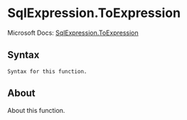 ---
---

# SqlExpression.ToExpression

Microsoft Docs: [SqlExpression.ToExpression](https://docs.microsoft.com/en-us/powerquery-m/sqlexpression-toexpression)

## Syntax

```
Syntax for this function.
```

## About

About this function.

